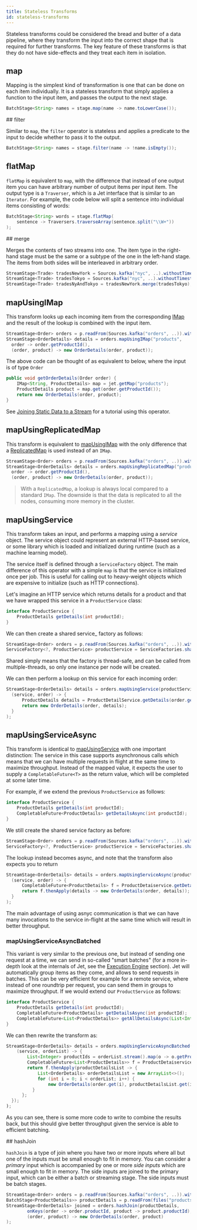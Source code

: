 ```yaml
---
title: Stateless Transforms
id: stateless-transforms
---
```


Stateless transforms could be considered the bread and butter of a data
pipeline, where they transform the input into the correct shape that is
required for further transforms. The key feature of these transforms is
that they do not have side-effects and they treat each item in
isolation.

## map

Mapping is the simplest kind of transformation is one that can be done on
each item individually. It is a stateless transform that simply applies a
function to the input item, and passes the output to the next stage.

```java
BatchStage<String> names = stage.map(name -> name.toLowerCase());
```

## filter

Similar to `map`, the `filter` operator is stateless and applies a
predicate to the input to decide whether to pass it to the output.

```java
BatchStage<String> names = stage.filter(name -> !name.isEmpty());
```

## flatMap

`flatMap` is equivalent to `map`, with the difference that instead of one
output item you can have arbitrary number of output items per input
item. The output type is a `Traverser`, which is a Jet interface that is
similar to an `Iterator`. For example, the code below will split a
sentence into individual items consisting of words:

```java
BatchStage<String> words = stage.flatMap(
    sentence -> Traversers.traverseArray(sentence.split("\\W+"))
);
```

## merge

Merges the contents of two streams into one. The item type in the
right-hand stage must be the same or a subtype of the one in the
left-hand stage. The items from both sides will be interleaved in
arbitrary order.

```java
StreamStage<Trade> tradesNewYork = Sources.kafka("nyc", ..).withoutTimestamps();
StreamStage<Trade> tradesTokyo = Sources.kafka("nyc", ..).withoutTimestamps();
StreamStage<Trade> tradesNyAndTokyo = tradesNewYork.merge(tradesTokyo);
```

## mapUsingIMap

This transform looks up each incoming item from the corresponding
[IMap](data-structures) and the result of the lookup is combined with
the input item.

```java
StreamStage<Order> orders = p.readFrom(Sources.kafka("orders", ..)).withoutTimestamps();
StreamStage<OrderDetails> details = orders.mapUsingIMap("products",
  order -> order.getProductId(),
  (order, product) -> new OrderDetails(order, product));
```

The above code can be thought of as equivalent to below, where the input
is of type `Order`

```java
public void getOrderDetails(Order order) {
    IMap<String, ProductDetails> map = jet.getMap("products");
    ProductDetails product = map.get(order.getProductId());
    return new OrderDetails(order, product);
}
```

See [Joining Static Data to a Stream](../tutorials/map-join) for a
tutorial using this operator.

## mapUsingReplicatedMap

This transform is equivalent to [mapUsingIMap](#mapUsingImap) with the
only difference that a [ReplicatedMap](data-structures) is used instead
of an `IMap`.

```java
StreamStage<Order> orders = p.readFrom(Sources.kafka("orders", ..)).withoutTimestamps();
StreamStage<OrderDetails> details = orders.mapUsingReplicatedMap("products",
  order -> order.getProductId(),
  (order, product) -> new OrderDetails(order, product));
```

>With a `ReplicatedMap`, a lookup is always local compared to a standard
>`IMap`. The downside is that the data is replicated to all the nodes,
>consuming more memory in the cluster.

## mapUsingService

This transform takes an input, and performs a mapping using a _service_
object. The service object could represent an external HTTP-based
service, or some library which is loaded and initialized during runtime
(such as a machine learning model).

The service itself is defined through a `ServiceFactory` object. The
main difference of this operator with a simple `map` is that the service
is initialized once per job. This is useful for calling out to
heavy-weight objects which are expensive to initialize (such as HTTP
connections).

Let's imagine an HTTP service which returns details for a product and that
we have wrapped this service in a `ProductService` class:

```java
interface ProductService {
    ProductDetails getDetails(int productId);
}
```

We can then create a shared service_ factory as follows:

```java
StreamStage<Order> orders = p.readFrom(Sources.kafka("orders", ..)).withoutTimestamps();
ServiceFactory<?, ProductService> productService = ServiceFactories.sharedService(ctx -> new ProductService(url));
```

Shared simply means that the factory is thread-safe, and can be called from
multiple-threads, so only one instance per node will be created.

We can then perform a lookup on this service for each incoming order:

```java
StreamStage<OrderDetails> details = orders.mapUsingService(productService,
  (service, order) -> {
      ProductDetails details = ProductDetailService.getDetails(order.getProductId);
      return new OrderDetails(order, details);
  }
);
```

## mapUsingServiceAsync

This transform is identical to [mapUsingService](#mapUsingService) with
one important distinction: The service in this case supports
asynchronous calls which means that we can have multiple requests in
flight at the same time to maximize throughput. Instead of the mapped
value, it expects the user to supply a `CompletableFuture<T>` as the
return value, which will be completed at some later time.

For example, if we extend the previous `ProductService` as follows:

```java
interface ProductService {
    ProductDetails getDetails(int productId);
    CompletableFuture<ProductDetails> getDetailsAsync(int productId);
}
```

We still create the shared service factory as before:

```java
StreamStage<Order> orders = p.readFrom(Sources.kafka("orders", ..)).withoutTimestamps();
ServiceFactory<?, ProductService> productService = ServiceFactories.sharedService(ctx -> new ProductService(url));
```

The lookup instead becomes async, and note that the transform also expects
you to return

```java
StreamStage<OrderDetails> details = orders.mapUsingServiceAsync(productService,
  (service, order) -> {
      CompletableFuture<ProductDetails> f = ProductDetaiservice.getDetailsAsync(order.getProductId);
      return f.thenApply(details -> new OrderDetails(order, details));
  }
);
```

The main advantage of using asnyc communication is that we can have
many invocations to the service in-flight at the same time which will
result in better throughput.

### mapUsingServiceAsyncBatched

This variant is very similar to the previous one, but instead of sending
one request at a time, we can send in so-called "smart batches" (for a
more in-depth look at the internals of Jet, see the [Execution
Engine](../architecture/execution-engine) section). Jet will
automatically group items as they come, and allows to send requests in
batches. This can be very efficient for example for a remote service,
where instead of one roundtrip per request, you can send them in groups
to maximize throughput. If we would extend our `ProductService` as follows:

```java
interface ProductService {
    ProductDetails getDetails(int productId);
    CompletableFuture<ProductDetails> getDetailsAsync(int productId);
    CompletableFuture<List<ProductDetails>> getAllDetailsAsync(List<Integer> productIds);
}
```

We can then rewrite the transform as:

```java
StreamStage<OrderDetails> details = orders.mapUsingServiceAsyncBatched(productService,
    (service, orderList) -> {
        List<Integer> productIds = orderList.stream().map(o -> o.getProductId()).collect(Collectors.toList())
        CompletableFuture<List<ProductDetails>> f = ProductDetaiservice.getDetailsAsync(order.getProductId);
        return f.thenApply(productDetailsList -> {
            List<OrderDetails> orderDetailsList = new ArrayList<>();
            for (int i = 0; i < orderList; i++) {
                new OrderDetails(order.get(i), productDetailsList.get(i)))
          }
      };
  });
);
```

As you can see, there is some more code to write to combine the results
back, but this should give better throughput given the service is able to
efficient batching.

## hashJoin

`hashJoin` is a type of join where you have two or more inputs where all
but one of the inputs must be small enough to fit in memory. You can
consider a _primary_ input which is accompanied by one or more
_side inputs_ which are small enough to fit in memory. The side inputs
are joined to the primary input, which can be either a batch or
streaming stage. The side inputs must be batch stages.

```java
StreamStage<Order> orders = p.readFrom(Sources.kafka("orders", ..)).withoutTimestamps();
BatchStage<ProductDetails>> productDetails = p.readFrom(files("products"));
StreamStage<OrderDetails> joined = orders.hashJoin(productDetails,
        onKeys(order -> order.productId, product -> product.productId),
        (order, product) -> new OrderDetails(order, product)
);
```
